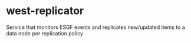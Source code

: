 # west-replicator
Service that monitors ESGF events and replicates new/updated items to a data node per replication policy

